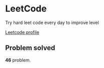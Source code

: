 # LeetCode

Try hard leet code every day to improve level

[ Leetcode profile ](https://leetcode.com/u/orgball2608/)

## Problem solved

**46** problem.
